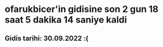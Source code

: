 # ofarukbicer'in gidisine son 2 gun 18 saat 5 dakika 14 saniye kaldi

## Gidis tarihi: 30.09.2022 :(